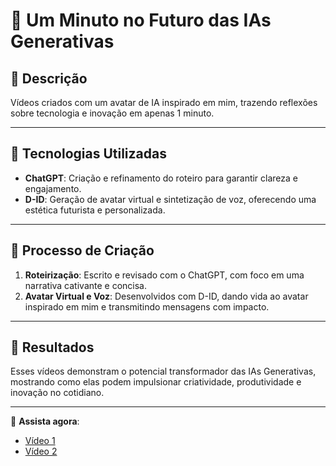 # 🎥 Um Minuto no Futuro das IAs Generativas  

## 📒 Descrição  
Vídeos criados com um avatar de IA inspirado em mim, trazendo reflexões sobre tecnologia e inovação em apenas 1 minuto.  

---

## 🤖 Tecnologias Utilizadas  
- **ChatGPT**: Criação e refinamento do roteiro para garantir clareza e engajamento.  
- **D-ID**: Geração de avatar virtual e sintetização de voz, oferecendo uma estética futurista e personalizada.  

---

## 🧐 Processo de Criação  
1. **Roteirização**: Escrito e revisado com o ChatGPT, com foco em uma narrativa cativante e concisa.  
2. **Avatar Virtual e Voz**: Desenvolvidos com D-ID, dando vida ao avatar inspirado em mim e transmitindo mensagens com impacto.  

---

## 🚀 Resultados  
Esses vídeos demonstram o potencial transformador das IAs Generativas, mostrando como elas podem impulsionar criatividade, produtividade e inovação no cotidiano.  

---

🔗 **Assista agora**:  
- [Vídeo 1](https://github.com/MariaEnilorac/lab-natty-or-not/raw/refs/heads/main/videos/videoIA.mp4)  
- [Vídeo 2](https://github.com/MariaEnilorac/lab-natty-or-not/blob/main/videos/Copy%20of%20Untitled%20video%20(1).mp4)  
